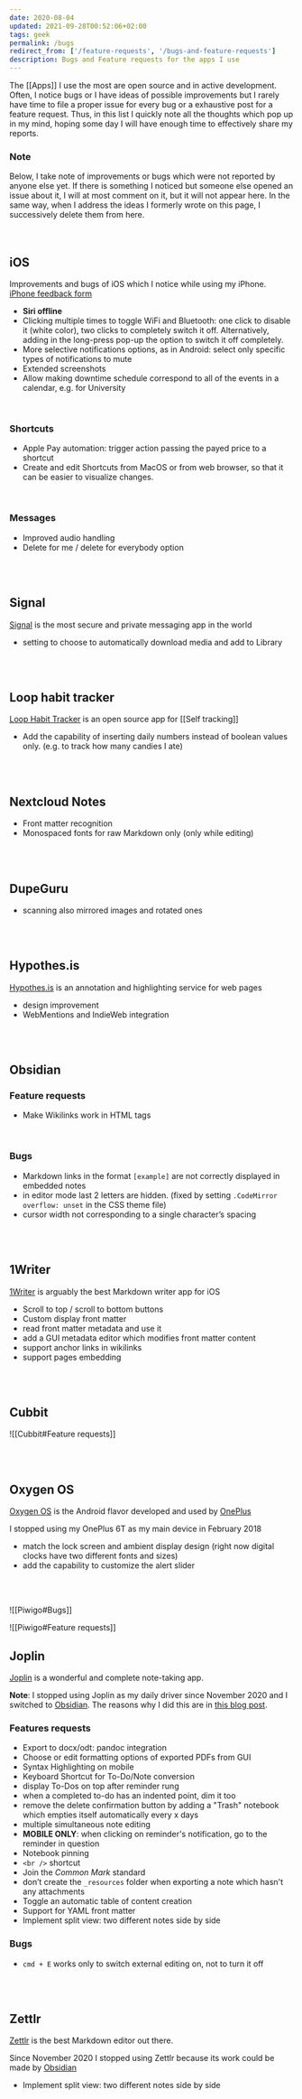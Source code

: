 ```yaml
---
date: 2020-08-04
updated: 2021-09-28T00:52:06+02:00
tags: geek
permalink: /bugs
redirect_from: ['/feature-requests', '/bugs-and-feature-requests']
description: Bugs and Feature requests for the apps I use
---
```

The [[Apps]] I use the most are open source and in active development. Often, I notice bugs or I have ideas of possible improvements but I rarely have time to file a proper issue for every bug or a exhaustive post for a feature request. Thus, in this list I quickly note all the thoughts which pop up in my mind, hoping some day I will have enough time to effectively share my reports.

<div class="yellow box">
	<h3>Note</h3>
	Below, I take note of improvements or bugs which were not reported by anyone else yet. If there is something I noticed but someone else opened an issue about it, I will at most comment on it, but it will not appear here. In the same way, when I address the ideas I formerly wrote on this page, I successively delete them from here.
</div>

<br>
<br>

## iOS

Improvements and bugs of iOS which I notice while using my iPhone. [iPhone feedback form](https://www.apple.com/feedback/iphone.html "iPhone feedback")

- **Siri offline**
- Clicking multiple times to toggle WiFi and Bluetooth: one click to disable it (white color), two clicks to completely switch it off. Alternatively, adding in the long-press pop-up the option to switch it off completely.
- More selective notifications options, as in Android: select only specific types of notifications to mute
- Extended screenshots
- Allow making downtime schedule correspond to all of the events in a calendar, e.g. for University

<br>

### Shortcuts

- Apple Pay automation: trigger action passing the payed price to a shortcut
- Create and edit Shortcuts from MacOS or from web browser, so that it can be easier to visualize changes.

<br>

### Messages

- Improved audio handling
- Delete for me / delete for everybody option

<br>
<br>

## Signal

[Signal](https://signal.org "Signal official website") is the most secure and private messaging app in the world

- setting to choose to automatically download media and add to Library

<br>
<br>

## Loop habit tracker

[Loop Habit Tracker](https://loophabits.org "Loop Habit Tracker official website") is an open source app for [[Self tracking]]

- Add the capability of inserting daily numbers instead of boolean values only. (e.g. to track how many candies I ate)

<br>
<br>

## Nextcloud Notes

- Front matter recognition
- Monospaced fonts for raw Markdown only (only while editing)

<br>
<br>

## DupeGuru

- scanning also mirrored images and rotated ones

<br>
<br>

## Hypothes.is

[Hypothes.is](https://hypothes.is "Hypothes.is") is an annotation and highlighting service for web pages

- design improvement
- WebMentions and IndieWeb integration

<br>
<br>

## Obsidian

### Feature requests

- Make Wikilinks work in HTML tags

<br>

### Bugs

- Markdown links in the format `[example]` are not correctly displayed in embedded notes
- in editor mode last 2 letters are hidden. (fixed by setting `.CodeMirror` `overflow: unset` in the CSS theme file)
- cursor width not corresponding to a single character’s spacing

<br>
<br>

## 1Writer

[1Writer](https://1writerapp.com/ "1Writer") is arguably the best Markdown writer app for iOS

- Scroll to top / scroll to bottom buttons
- Custom display front matter
- read front matter metadata and use it
- add a GUI metadata editor which modifies front matter content
- support anchor links in wikilinks
- support pages embedding

<br>
<br>

## Cubbit

![[Cubbit#Feature requests]]

<br>
<br>

## Oxygen OS

[Oxygen OS](https://www.oneplus.com/it/oxygenos "OnePlus’ Oxygen OS") is the Android flavor developed and used by [OnePlus](https://oneplus.com "OnePlus")

<div class="red box">
	I stopped using my OnePlus 6T as my main device in February 2018
</div>

- match the lock screen and ambient display design (right now digital clocks have two different fonts and sizes)
- add the capability to customize the alert slider

<br>
<br>

![[Piwigo#Bugs]]

![[Piwigo#Feature requests]]

## Joplin

[Joplin](http://joplinapp.org) is a wonderful and complete note-taking app.

<div class="red box">
	<strong>Note</strong>: I stopped using Joplin as my daily driver since November 2020 and I switched to <a href="https://obsidian.md"  target="_blank" title="Obsidian official website">Obsidian</a>. The reasons why I did this are in <a href="/switch-to-zettelkasten" title="Switch to Zettelkasten">this blog post</a>.
</div>

### Features requests

- Export to docx/odt: pandoc integration
- Choose or edit formatting options of exported PDFs from GUI
- Syntax Highlighting on mobile
- Keyboard Shortcut for To-Do/Note conversion
- display To-Dos on top after reminder rung
- when a completed to-do has an indented point, dim it too
- remove the delete confirmation button by adding a "Trash" notebook which empties itself automatically every x days
- multiple simultaneous note editing
- **MOBILE ONLY**: when clicking on reminder's notification, go to the reminder in question
- Notebook pinning
- `<br />` shortcut
- Join the *Common Mark* standard
- don’t create the `_resources` folder when exporting a note which hasn't any attachments
- Toggle an automatic table of content creation
- Support for YAML front matter
- Implement split view: two different notes side by side

### Bugs

- `cmd + E` works only to switch external editing on, not to turn it off

<br>
<br>

## Zettlr

[Zettlr](https://www.zettlr.com) is the best Markdown editor out there.

<div class="red box">
	Since November 2020 I stopped using Zettlr because its work could be made by <a href="https://obsidian.md"  target="_blank" title="Obsidian official website">Obsidian</a>
</div>

- Implement split view: two different notes side by side
